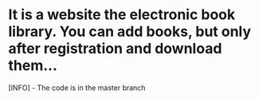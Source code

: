 # It is a website the electronic book library. You can add books, but only after registration and download them... 

[INFO] - The code is in the master branch
